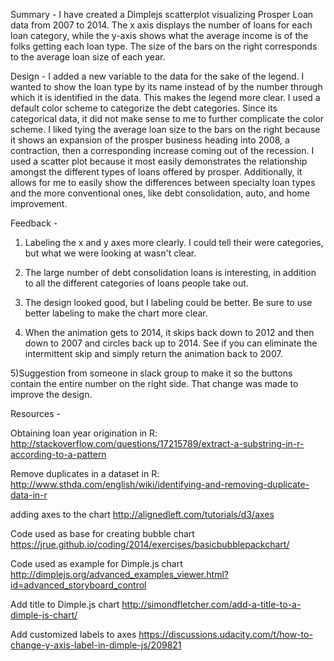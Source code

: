 Summary - I have created a Dimplejs scatterplot visualizing Prosper Loan data
from 2007 to 2014. The x axis displays the number of loans for each loan
category, while the y-axis shows what the average income is of the folks
getting each loan type. The size of the bars on the right corresponds to the
average loan size of each year.


Design - I added a new variable to the data for the sake of the legend. I wanted
to show the loan type by its name instead of by the number through which it is
identified in the data. This makes the legend more clear. I used a default color
scheme to categorize the debt categories. Since its categorical data, it did not
make sense to me to further complicate the color scheme. I liked tying the
average loan size to the bars on the right because it shows an expansion of the
prosper business heading into 2008, a contraction, then a
corresponding increase coming out of the recession. I used a scatter plot
because it most easily demonstrates the relationship amongst the different
types of loans offered by prosper. Additionally, it allows for me to easily show
the differences between specialty loan types and the more conventional ones, like
debt consolidation, auto, and home improvement.



Feedback -
1) Labeling the x and y axes more clearly. I could tell their were categories,
but what we were looking at wasn't clear.

2) The large number of debt consolidation loans is interesting, in addition to
all the different categories of loans people take out.

3) The design looked good, but I labeling could be better. Be sure to use
better labeling to make the chart more clear.

4) When the animation gets to 2014, it skips back down to 2012 and then down
to 2007 and circles back up to 2014. See if you can eliminate the intermittent
skip and simply return the animation back to 2007.

5)Suggestion from someone in slack group to make it so the buttons contain the
entire number on the right side. That change was made to improve the design.

Resources -

Obtaining loan year origination in R:
http://stackoverflow.com/questions/17215789/extract-a-substring-in-r-according-to-a-pattern

Remove duplicates in a dataset in R:
http://www.sthda.com/english/wiki/identifying-and-removing-duplicate-data-in-r

adding axes to the chart
http://alignedleft.com/tutorials/d3/axes

Code used as base for creating bubble chart
https://jrue.github.io/coding/2014/exercises/basicbubblepackchart/

Code used as example for Dimple.js chart
http://dimplejs.org/advanced_examples_viewer.html?id=advanced_storyboard_control

Add title to Dimple.js chart
http://simondfletcher.com/add-a-title-to-a-dimple-js-chart/

Add customized labels to axes
https://discussions.udacity.com/t/how-to-change-y-axis-label-in-dimple-js/209821
